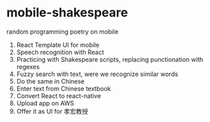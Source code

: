# mobile-shakespeare
random programming poetry on mobile

1. React Template UI for mobile
2. Speech recognition with React
3. Practicing with Shakespeare scripts, replacing punctionation with regexes
4. Fuzzy search with text, were we recognize similar words
5. Do the same in Chinese
6. Enter text from Chinese textbook
7. Convert React to react-native
8. Upload app on AWS
9. Offer it as UI for 孝宏教授

